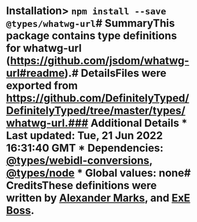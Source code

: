 # Installation> `npm install --save @types/whatwg-url`# SummaryThis package contains type definitions for whatwg-url (https://github.com/jsdom/whatwg-url#readme).# DetailsFiles were exported from https://github.com/DefinitelyTyped/DefinitelyTyped/tree/master/types/whatwg-url.### Additional Details * Last updated: Tue, 21 Jun 2022 16:31:40 GMT * Dependencies: [@types/webidl-conversions](https://npmjs.com/package/@types/webidl-conversions), [@types/node](https://npmjs.com/package/@types/node) * Global values: none# CreditsThese definitions were written by [Alexander Marks](https://github.com/aomarks), and [ExE Boss](https://github.com/ExE-Boss).
